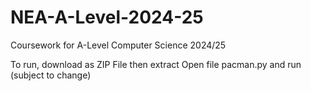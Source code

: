 # NEA-A-Level-2024-25
Coursework for A-Level Computer Science 2024/25

To run, download as ZIP File then extract
Open file pacman.py and run (subject to change)
